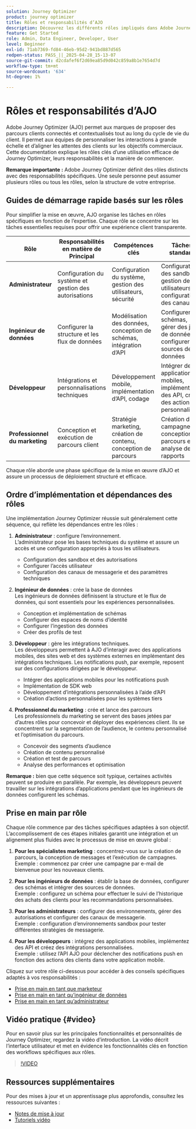```yaml
---
solution: Journey Optimizer
product: journey optimizer
title: Rôles et responsabilités d’AJO
description: Découvrez les différents rôles impliqués dans Adobe Journey Optimizer et leurs responsabilités
feature: Get Started
role: Admin, Data Engineer, Developer, User
level: Beginner
exl-id: 71ab7369-fd84-46eb-95d2-941bd887d565
redpen-status: PASS_||_2025-04-28_15-13-07
source-git-commit: d2cdafef6f2d69ea85d9d042c859a8b1e7654d7d
workflow-type: tm+mt
source-wordcount: '634'
ht-degree: 1%

---
```



# Rôles et responsabilités d’AJO

Adobe Journey Optimizer (AJO) permet aux marques de proposer des parcours clients connectés et contextualisés tout au long du cycle de vie du client. Il permet aux équipes de personnaliser les interactions à grande échelle et d’aligner les attentes des clients sur les objectifs commerciaux. Cette documentation explique les rôles clés d’une utilisation efficace de Journey Optimizer, leurs responsabilités et la manière de commencer.

**Remarque importante :** Adobe Journey Optimizer définit des rôles distincts avec des responsabilités spécifiques. Une seule personne peut assumer plusieurs rôles ou tous les rôles, selon la structure de votre entreprise.

## Guides de démarrage rapide basés sur les rôles

Pour simplifier la mise en œuvre, AJO organise les tâches en rôles spécifiques en fonction de l’expertise. Chaque rôle se concentre sur les tâches essentielles requises pour offrir une expérience client transparente.

| Rôle | Responsabilités en matière de Principal | Compétences clés | Tâches standard |
|-------------------|----------------------------------|--------------------------------|-----------------------------------------------|
| **Administrateur** | Configuration du système et gestion des autorisations | Configuration du système, gestion des utilisateurs, sécurité | Configuration des sandbox, gestion des utilisateurs, configuration des canaux |
| **Ingénieur de données** | Configurer la structure et les flux de données | Modélisation des données, conception de schémas, intégration d’API | Configurer des schémas, gérer des jeux de données et configurer des sources de données |
| **Développeur** | Intégrations et personnalisations techniques | Développement mobile, implémentation d’API, codage | Intégrer des applications mobiles, implémenter des API, créer des actions personnalisées |
| **Professionnel du marketing** | Conception et exécution de parcours client | Stratégie marketing, création de contenu, conception de parcours | Création de campagnes, conception de parcours et analyse de rapports |

Chaque rôle aborde une phase spécifique de la mise en œuvre d’AJO et assure un processus de déploiement structuré et efficace.

## Ordre d’implémentation et dépendances des rôles

Une implémentation Journey Optimizer réussie suit généralement cette séquence, qui reflète les dépendances entre les rôles :

1. **Administrateur** : configure l’environnement.\
   L’administrateur pose les bases techniques du système et assure un accès et une configuration appropriés à tous les utilisateurs.
   * Configuration des sandbox et des autorisations
   * Configurer l’accès utilisateur
   * Configuration des canaux de messagerie et des paramètres techniques

2. **Ingénieur de données** : crée la base de données\
   Les ingénieurs de données définissent la structure et le flux de données, qui sont essentiels pour les expériences personnalisées.
   * Conception et implémentation de schémas
   * Configurer des espaces de noms d’identité
   * Configurer l’ingestion des données
   * Créer des profils de test

3. **Développeur** : gère les intégrations techniques.\
   Les développeurs permettent à AJO d’interagir avec des applications mobiles, des sites web et des systèmes externes en implémentant des intégrations techniques. Les notifications push, par exemple, reposent sur des configurations dirigées par le développeur.
   * Intégrer des applications mobiles pour les notifications push
   * Implémentation de SDK web
   * Développement d’intégrations personnalisées à l’aide d’API
   * Création d’actions personnalisées pour les systèmes tiers

4. **Professionnel du marketing** : crée et lance des parcours\
   Les professionnels du marketing se servent des bases jetées par d’autres rôles pour concevoir et déployer des expériences client. Ils se concentrent sur la segmentation de l’audience, le contenu personnalisé et l’optimisation du parcours.
   * Concevoir des segments d’audience
   * Création de contenu personnalisé
   * Création et test de parcours
   * Analyse des performances et optimisation

**Remarque :** bien que cette séquence soit typique, certaines activités peuvent se produire en parallèle. Par exemple, les développeurs peuvent travailler sur les intégrations d’applications pendant que les ingénieurs de données configurent les schémas.

## Prise en main par rôle

Chaque rôle commence par des tâches spécifiques adaptées à son objectif. L’accomplissement de ces étapes initiales garantit une intégration et un alignement plus fluides avec le processus de mise en œuvre global :

1. **Pour les spécialistes marketing** : concentrez-vous sur la création de parcours, la conception de messages et l’exécution de campagnes.\
   Exemple : commencez par créer une campagne par e-mail de bienvenue pour les nouveaux clients.

2. **Pour les ingénieurs de données** : établir la base de données, configurer des schémas et intégrer des sources de données.\
   Exemple : configurez un schéma pour effectuer le suivi de l’historique des achats des clients pour les recommandations personnalisées.

3. **Pour les administrateurs** : configurer des environnements, gérer des autorisations et configurer des canaux de messagerie.\
   Exemple : configuration d’environnements sandbox pour tester différentes stratégies de messagerie.

4. **Pour les développeurs** : intégrez des applications mobiles, implémentez des API et créez des intégrations personnalisées.\
   Exemple : utilisez l’API AJO pour déclencher des notifications push en fonction des actions des clients dans votre application mobile.

Cliquez sur votre rôle ci-dessous pour accéder à des conseils spécifiques adaptés à vos responsabilités :

* [Prise en main en tant que marketeur](path/marketer.md)
* [Prise en main en tant qu’ingénieur de données](path/data-engineer.md)
* [Prise en main en tant qu’administrateur](path/administrator.md)

## Vidéo pratique {#video}

Pour en savoir plus sur les principales fonctionnalités et personnalités de Journey Optimizer, regardez la vidéo d’introduction. La vidéo décrit l’interface utilisateur et met en évidence les fonctionnalités clés en fonction des workflows spécifiques aux rôles.

>[!VIDEO](https://video.tv.adobe.com/v/3430314?quality=12&captions=fre_fr)

## Ressources supplémentaires

Pour des mises à jour et un apprentissage plus approfondis, consultez les ressources suivantes :
* [Notes de mise à jour](https://experienceleague.adobe.com/docs/journey-optimizer/using/rn/release-notes.html)
* [Tutoriels vidéo](https://experienceleague.adobe.com/docs/journey-optimizer-learn/tutorials/overview.html?lang=fr)